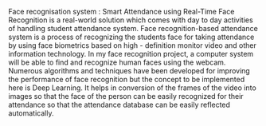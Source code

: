 Face recognisation system :
  Smart Attendance using Real-Time Face Recognition is a real-world solution 
which comes with day to day activities of handling student attendance system. Face 
recognition-based attendance system is a process of recognizing the students face for 
taking attendance by using face biometrics based on high - definition monitor video 
and other information technology. In my face recognition project, a computer system 
will be able to find and recognize human faces using the webcam. Numerous 
algorithms and techniques have been developed for improving the performance of 
face recognition but the concept to be implemented here is Deep Learning. It helps in 
conversion of the frames of the video into images so that the face of the person can be 
easily recognized for their attendance so that the attendance database can be easily 
reflected automatically.
